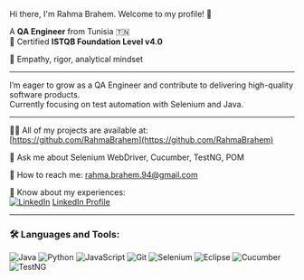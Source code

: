 Hi there, I'm Rahma Brahem. Welcome to my profile! 👋

A **QA Engineer** from Tunisia 🇹🇳  
🎯 Certified **ISTQB Foundation Level v4.0**

🧠 Empathy, rigor, analytical mindset

---

I’m eager to grow as a QA Engineer and contribute to delivering high-quality software products.  
Currently focusing on test automation with Selenium and Java.

---

👨‍💻 All of my projects are available at:  
[https://github.com/RahmaBrahem](https://github.com/RahmaBrahem)

💬 Ask me about Selenium WebDriver, Cucumber, TestNG, POM

📧 How to reach me: rahma.brahem.94@gmail.com

📑 Know about my experiences:  
[<img src="https://img.icons8.com/color/20/linkedin.png" alt="LinkedIn" />](https://www.linkedin.com/in/rahma-brahem-0548b1122) [LinkedIn Profile](https://www.linkedin.com/in/rahma-brahem-0548b1122)

---

### 🛠 Languages and Tools:

<p align="left">
  <img src="https://img.icons8.com/color/40/java-coffee-cup-logo.png" alt="Java" />
  <img src="https://img.icons8.com/color/40/python.png" alt="Python" />
  <img src="https://img.icons8.com/color/40/javascript--v1.png" alt="JavaScript" />
  <img src="https://img.icons8.com/external-flat-juicy-fish/40/external-git-coding-and-development-flat-flat-juicy-fish.png" alt="Git" />
  <img src="https://img.icons8.com/external-tal-revivo-color-tal-revivo/40/external-selenium-a-suite-of-tools-for-automated-web-testing-logo-color-tal-revivo.png" alt="Selenium" />
  <img src="https://img.icons8.com/color/40/eclipse.png" alt="Eclipse" />
  <img src="https://img.icons8.com/external-flat-juicy-fish/40/external-cucumber-programming-and-coding-flat-flat-juicy-fish.png" alt="Cucumber" />
  <img src="https://img.icons8.com/external-outline-juicy-fish/40/external-testng-coding-and-development-outline-outline-juicy-fish.png" alt="TestNG" />
</p>

